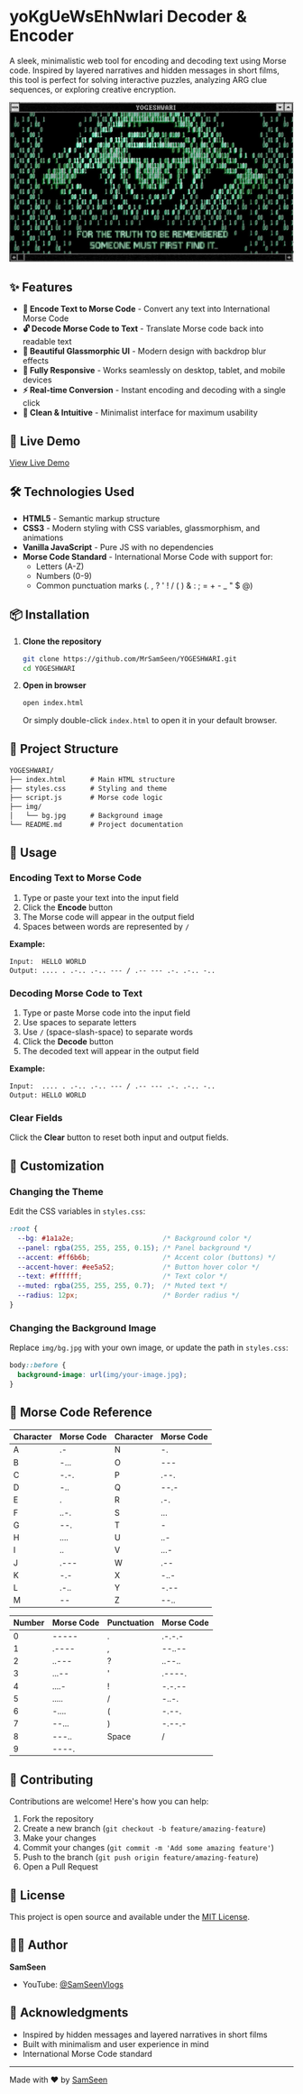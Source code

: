 # yoKgUeWsEhNwIari Decoder & Encoder

A sleek, minimalistic web tool for encoding and decoding text using Morse code. Inspired by layered narratives and hidden messages in short films, this tool is perfect for solving interactive puzzles, analyzing ARG clue sequences, or exploring creative encryption.

![Morse Code Tool](img/bg.jpg)

## ✨ Features

- **🔐 Encode Text to Morse Code** - Convert any text into International Morse Code
- **🔓 Decode Morse Code to Text** - Translate Morse code back into readable text
- **🎨 Beautiful Glassmorphic UI** - Modern design with backdrop blur effects
- **📱 Fully Responsive** - Works seamlessly on desktop, tablet, and mobile devices
- **⚡ Real-time Conversion** - Instant encoding and decoding with a single click
- **🎯 Clean & Intuitive** - Minimalist interface for maximum usability

## 🚀 Live Demo

[View Live Demo](#) <!-- Add your GitHub Pages or deployment URL here -->

## 🛠️ Technologies Used

- **HTML5** - Semantic markup structure
- **CSS3** - Modern styling with CSS variables, glassmorphism, and animations
- **Vanilla JavaScript** - Pure JS with no dependencies
- **Morse Code Standard** - International Morse Code with support for:
  - Letters (A-Z)
  - Numbers (0-9)
  - Common punctuation marks (. , ? ' ! / ( ) & : ; = + - _ " $ @)

## 📦 Installation

1. **Clone the repository**
   ```bash
   git clone https://github.com/MrSamSeen/YOGESHWARI.git
   cd YOGESHWARI
   ```

2. **Open in browser**
   ```bash
   open index.html
   ```
   Or simply double-click `index.html` to open it in your default browser.

## 📁 Project Structure

```
YOGESHWARI/
├── index.html      # Main HTML structure
├── styles.css      # Styling and theme
├── script.js       # Morse code logic
├── img/
│   └── bg.jpg      # Background image
└── README.md       # Project documentation
```

## 🎯 Usage

### Encoding Text to Morse Code
1. Type or paste your text into the input field
2. Click the **Encode** button
3. The Morse code will appear in the output field
4. Spaces between words are represented by `/`

**Example:**
```
Input:  HELLO WORLD
Output: .... . .-.. .-.. --- / .-- --- .-. .-.. -..
```

### Decoding Morse Code to Text
1. Type or paste Morse code into the input field
2. Use spaces to separate letters
3. Use ` / ` (space-slash-space) to separate words
4. Click the **Decode** button
5. The decoded text will appear in the output field

**Example:**
```
Input:  .... . .-.. .-.. --- / .-- --- .-. .-.. -..
Output: HELLO WORLD
```

### Clear Fields
Click the **Clear** button to reset both input and output fields.

## 🎨 Customization

### Changing the Theme
Edit the CSS variables in `styles.css`:

```css
:root {
  --bg: #1a1a2e;                      /* Background color */
  --panel: rgba(255, 255, 255, 0.15); /* Panel background */
  --accent: #ff6b6b;                  /* Accent color (buttons) */
  --accent-hover: #ee5a52;            /* Button hover color */
  --text: #ffffff;                    /* Text color */
  --muted: rgba(255, 255, 255, 0.7);  /* Muted text */
  --radius: 12px;                     /* Border radius */
}
```

### Changing the Background Image
Replace `img/bg.jpg` with your own image, or update the path in `styles.css`:

```css
body::before {
  background-image: url(img/your-image.jpg);
}
```

## 🧩 Morse Code Reference

| Character | Morse Code | Character | Morse Code |
|-----------|------------|-----------|------------|
| A         | .-         | N         | -.         |
| B         | -...       | O         | ---        |
| C         | -.-.       | P         | .--.       |
| D         | -..        | Q         | --.-       |
| E         | .          | R         | .-.        |
| F         | ..-.       | S         | ...        |
| G         | --.        | T         | -          |
| H         | ....       | U         | ..-        |
| I         | ..         | V         | ...-       |
| J         | .---       | W         | .--        |
| K         | -.-        | X         | -..-       |
| L         | .-..       | Y         | -.--       |
| M         | --         | Z         | --..       |

| Number | Morse Code | Punctuation | Morse Code |
|--------|------------|-------------|------------|
| 0      | -----      | .           | .-.-.-     |
| 1      | .----      | ,           | --..--     |
| 2      | ..---      | ?           | ..--..     |
| 3      | ...--      | '           | .----.     |
| 4      | ....-      | !           | -.-.--     |
| 5      | .....      | /           | -..-.      |
| 6      | -....      | (           | -.--.      |
| 7      | --...      | )           | -.--.-     |
| 8      | ---..      | Space       | /          |
| 9      | ----.      |             |            |

## 🤝 Contributing

Contributions are welcome! Here's how you can help:

1. Fork the repository
2. Create a new branch (`git checkout -b feature/amazing-feature`)
3. Make your changes
4. Commit your changes (`git commit -m 'Add some amazing feature'`)
5. Push to the branch (`git push origin feature/amazing-feature`)
6. Open a Pull Request

## 📝 License

This project is open source and available under the [MIT License](LICENSE).

## 👨‍💻 Author

**SamSeen**
- YouTube: [@SamSeenVlogs](https://www.youtube.com/@SamSeenVlogs)

## 🙏 Acknowledgments

- Inspired by hidden messages and layered narratives in short films
- Built with minimalism and user experience in mind
- International Morse Code standard

---

Made with ❤️ by [SamSeen](https://www.youtube.com/@SamSeenVlogs)

